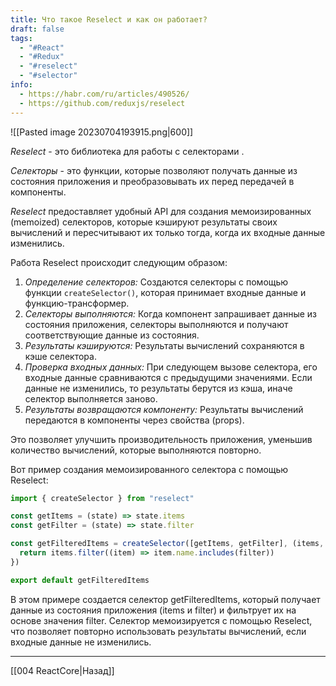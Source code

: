 ```yaml
---
title: Что такое Reselect и как он работает?
draft: false
tags:
  - "#React"
  - "#Redux"
  - "#reselect"
  - "#selector"
info:
  - https://habr.com/ru/articles/490526/
  - https://github.com/reduxjs/reselect
---
```

![[Pasted image 20230704193915.png|600]]

_Reselect_ - это библиотека для работы с селекторами .

_Селекторы_ - это функции, которые позволяют получать данные из состояния приложения и преобразовывать их перед передачей в компоненты.

_Reselect_ предоставляет удобный API для создания мемоизированных (memoized) селекторов, которые кэшируют результаты своих вычислений и пересчитывают их только тогда, когда их входные данные изменились.

Работа Reselect происходит следующим образом:

1. _Определение селекторов:_ Создаются селекторы с помощью функции `createSelector()`, которая принимает входные данные и функцию-трансформер.
2. _Селекторы выполняются:_ Когда компонент запрашивает данные из состояния приложения, селекторы выполняются и получают соответствующие данные из состояния.
3. _Результаты кэшируются:_ Результаты вычислений сохраняются в кэше селектора.
4. _Проверка входных данных:_ При следующем вызове селектора, его входные данные сравниваются с предыдущими значениями. Если данные не изменились, то результаты берутся из кэша, иначе селектор выполняется заново.
5. _Результаты возвращаются компоненту:_ Результаты вычислений передаются в компоненты через свойства (props).

Это позволяет улучшить производительность приложения, уменьшив количество вычислений, которые выполняются повторно.

Вот пример создания мемоизированного селектора с помощью Reselect:

```jsx
import { createSelector } from "reselect"

const getItems = (state) => state.items
const getFilter = (state) => state.filter

const getFilteredItems = createSelector([getItems, getFilter], (items, filter) => {
  return items.filter((item) => item.name.includes(filter))
})

export default getFilteredItems
```

В этом примере создается селектор getFilteredItems, который получает данные из состояния приложения (items и filter) и фильтрует их на основе значения filter. Селектор мемоизируется с помощью Reselect, что позволяет повторно использовать результаты вычислений, если входные данные не изменились.

---

[[004 ReactCore|Назад]]